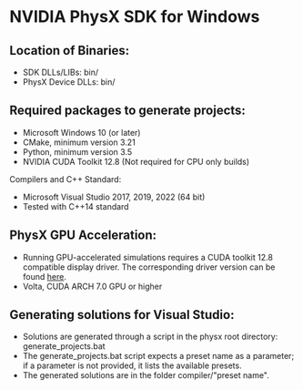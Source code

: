 # NVIDIA PhysX SDK for Windows

## Location of Binaries:

* SDK DLLs/LIBs: bin/
* PhysX Device DLLs: bin/

## Required packages to generate projects:

* Microsoft Windows 10 (or later)
* CMake, minimum version 3.21
* Python, minimum version 3.5
* NVIDIA CUDA Toolkit 12.8 (Not required for CPU only builds)

Compilers and C++ Standard:
  * Microsoft Visual Studio 2017, 2019, 2022 (64 bit)
  * Tested with C++14 standard

## PhysX GPU Acceleration:

* Running GPU-accelerated simulations requires a CUDA toolkit 12.8 compatible display driver. The corresponding driver version can be found [here](https://docs.nvidia.com/cuda/cuda-toolkit-release-notes/index.html#cuda-major-component-versions__table-cuda-toolkit-driver-versions).
* Volta, CUDA ARCH 7.0 GPU or higher

## Generating solutions for Visual Studio:

* Solutions are generated through a script in the physx root directory: generate_projects.bat
* The generate_projects.bat script expects a preset name as a parameter; if a parameter is not provided, it lists the available presets.
* The generated solutions are in the folder compiler/"preset name".
